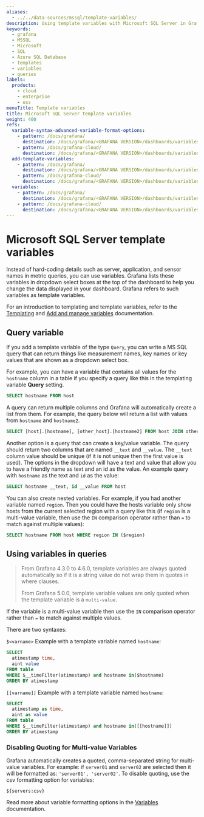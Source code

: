 ```yaml
---
aliases:
  - ../../data-sources/mssql/template-variables/
description: Using template variables with Microsoft SQL Server in Grafana
keywords:
  - grafana
  - MSSQL
  - Microsoft
  - SQL
  - Azure SQL Database
  - templates
  - variables
  - queries
labels:
  products:
    - cloud
    - enterprise
    - oss
menuTitle: Template variables
title: Microsoft SQL Server template variables
weight: 400
refs:
  variable-syntax-advanced-variable-format-options:
    - pattern: /docs/grafana/
      destination: /docs/grafana/<GRAFANA VERSION>/dashboards/variables/variable-syntax/#advanced-variable-format-options
    - pattern: /docs/grafana-cloud/
      destination: /docs/grafana/<GRAFANA VERSION>/dashboards/variables/variable-syntax/#advanced-variable-format-options
  add-template-variables:
    - pattern: /docs/grafana/
      destination: /docs/grafana/<GRAFANA VERSION>/dashboards/variables/add-template-variables/
    - pattern: /docs/grafana-cloud/
      destination: /docs/grafana/<GRAFANA VERSION>/dashboards/variables/add-template-variables/
  variables:
    - pattern: /docs/grafana/
      destination: /docs/grafana/<GRAFANA VERSION>/dashboards/variables/
    - pattern: /docs/grafana-cloud/
      destination: /docs/grafana/<GRAFANA VERSION>/dashboards/variables/
---
```


# Microsoft SQL Server template variables

Instead of hard-coding details such as server, application, and sensor names in metric queries, you can use variables.
Grafana lists these variables in dropdown select boxes at the top of the dashboard to help you change the data displayed in your dashboard.
Grafana refers to such variables as template variables.

For an introduction to templating and template variables, refer to the [Templating](ref:variables) and [Add and manage variables](ref:add-template-variables) documentation.

## Query variable

If you add a template variable of the type `Query`, you can write a MS SQL query that can
return things like measurement names, key names or key values that are shown as a dropdown select box.

For example, you can have a variable that contains all values for the `hostname` column in a table if you specify a query like this in the templating variable **Query** setting.

```sql
SELECT hostname FROM host
```

A query can return multiple columns and Grafana will automatically create a list from them. For example, the query below will return a list with values from `hostname` and `hostname2`.

```sql
SELECT [host].[hostname], [other_host].[hostname2] FROM host JOIN other_host ON [host].[city] = [other_host].[city]
```

Another option is a query that can create a key/value variable. The query should return two columns that are named `__text` and `__value`. The `__text` column value should be unique (if it is not unique then the first value is used). The options in the dropdown will have a text and value that allow you to have a friendly name as text and an id as the value. An example query with `hostname` as the text and `id` as the value:

```sql
SELECT hostname __text, id __value FROM host
```

You can also create nested variables. For example, if you had another variable named `region`. Then you could have
the hosts variable only show hosts from the current selected region with a query like this (if `region` is a multi-value variable, then use the `IN` comparison operator rather than `=` to match against multiple values):

```sql
SELECT hostname FROM host WHERE region IN ($region)
```

## Using variables in queries

> From Grafana 4.3.0 to 4.6.0, template variables are always quoted automatically so if it is a string value do not wrap them in quotes in where clauses.
>
> From Grafana 5.0.0, template variable values are only quoted when the template variable is a `multi-value`.

If the variable is a multi-value variable then use the `IN` comparison operator rather than `=` to match against multiple values.

There are two syntaxes:

`$<varname>` Example with a template variable named `hostname`:

```sql
SELECT
  atimestamp time,
  aint value
FROM table
WHERE $__timeFilter(atimestamp) and hostname in($hostname)
ORDER BY atimestamp
```

`[[varname]]` Example with a template variable named `hostname`:

```sql
SELECT
  atimestamp as time,
  aint as value
FROM table
WHERE $__timeFilter(atimestamp) and hostname in([[hostname]])
ORDER BY atimestamp
```

### Disabling Quoting for Multi-value Variables

Grafana automatically creates a quoted, comma-separated string for multi-value variables. For example: if `server01` and `server02` are selected then it will be formatted as: `'server01', 'server02'`. To disable quoting, use the csv formatting option for variables:

`${servers:csv}`

Read more about variable formatting options in the [Variables](ref:variable-syntax-advanced-variable-format-options) documentation.

